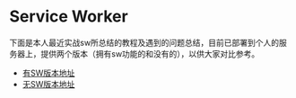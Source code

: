 # Service Worker 

下面是本人最近实战sw所总结的教程及遇到的问题总结，目前已部署到个人的服务器上，提供两个版本（拥有sw功能的和没有的），以供大家对比参考。

* [有SW版本地址](https://h5-sdk-has-pwa.vercel.app/)
* [无SW版本地址](https://h5-sdk-no-pwa.vercel.app/)
